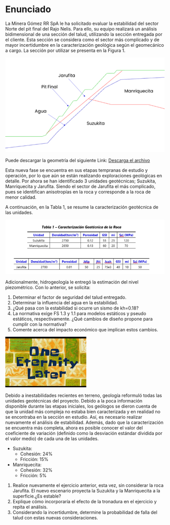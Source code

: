 # Enunciado

La Minera Gómez RR SpA le ha solicitado evaluar la estabilidad del sector 
Norte del pit final del Rajo Nelis. Para ello, su equipo realizará un 
análisis bidimensional de una sección del talud, utilizando la sección 
entregada por el cliente. Esta sección se considera como el sector más complicado 
y de mayor incertidumbre en la caracterización geológica según el geomecánico a cargo. 
La sección por utilizar se presenta en la Figura 1.

![Perfil](./media/Perfil.png)

Puede descargar la geometría del siguiente Link: <a href="./media/Ejercicio1.dxf" download>Descarga el archivo</a>

Esta nueva fase se encuentra en sus etapas tempranas de estudio y operación, 
por lo que aún se están realizando exploraciones geológicas en detalle.
Por ahora se han identificado 3 unidades geotécnicas; Suzukita, Manriquecita y 
Jarufita. Siendo el sector de Jarufita el más complicado, pues se identifican 
anisotropías en la roca y corresponde a la roca de menor calidad. 

A continuación, en la Tabla 1, se resume la caracterización geotécnica de las unidades.

![Caracterización](./media/Tablas.png)

Adicionalmente, hidrogeología le entregó la estimación del nivel piezométrico. 
Con lo anterior, se solicita:

1.	Determinar el factor de seguridad del talud entregado.
2.	Determinar la influencia del agua en la estabilidad. 
3.	¿Qué pasa con la estabilidad si ocurre un sismo de kh=0.18?
4.	La normativa exige FS 1.3 y 1.1 para modelos estáticos y pseudo estáticos, respectivamente. ¿Qué cambios de diseño propone para cumplir con la normativa? 
5.	Comente acerca del impacto económico que implican estos cambios.

![Cambiooos](./media/bob_esponja.png)

Debido a inestabilidades recientes en terreno, geología reformuló todas las unidades 
geotécnicas del proyecto. Debido a la poca información disponible durante las etapas 
iniciales, los geólogos se dieron cuenta de que la unidad más compleja no estaba bien 
caracterizada y en realidad no se encontraba en la sección en estudio. 
Así, es necesario realizar nuevamente el análisis de estabilidad. Además, 
dado que la caracterización se encuentra más completa, ahora es posible conocer 
el valor del coeficiente de variación (definido como la desviación estándar dividida 
por el valor medio) de cada una de las unidades. 

- Suzukita: 
  - Cohesión: 24% 
  - Fricción: 15%
- Manriquecita: 
  - Cohesión: 32% 
  - Fricción: 5%

1.	Realice nuevamente el ejercicio anterior, esta vez, sin considerar la roca Jarufita. El nuevo escenario proyecta la Suzukita y la Manriquecita a la superficie.¿Es estable? 
2.	Explique cómo incorporaría el efecto de la tronadura en el ejercicio y repita el análisis.
3.	Considerando la incertidumbre, determine la probabilidad de falla del talud con estas nuevas consideraciones.
